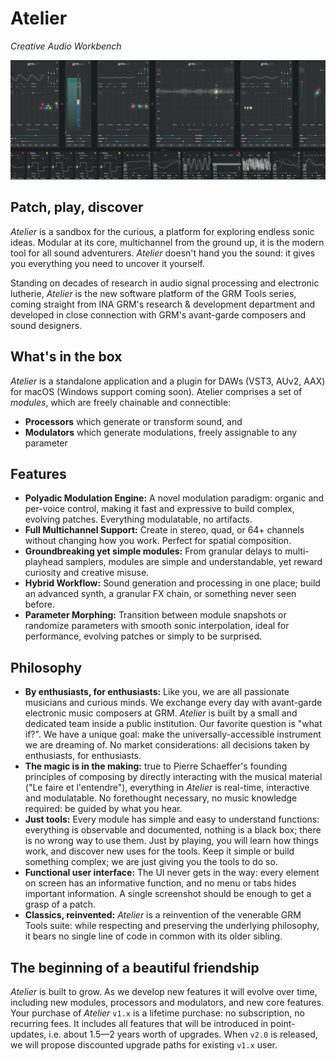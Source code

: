# Atelier

_Creative Audio Workbench_

![Screenshot of a large patch](assets/images/atelier/atelier.png)

## Patch, play, discover

_Atelier_ is a sandbox for the curious, a platform for exploring endless sonic ideas. Modular at its core, multichannel from the ground up, it is the modern tool for all sound adventurers. _Atelier_ doesn't hand you the sound: it gives you everything you need to uncover it yourself.

Standing on decades of research in audio signal processing and electronic lutherie, _Atelier_ is the new software platform of the GRM Tools series, coming straight from INA GRM's research & development department and developed in close connection with GRM's avant-garde composers and sound designers.

## What's in the box

_Atelier_ is a standalone application and a plugin for DAWs (VST3, AUv2, AAX) for macOS (Windows support coming soon). Atelier comprises a set of _modules_, which are freely chainable and connectible:

* **Processors** which generate or transform sound, and
* **Modulators** which generate modulations, freely assignable to any parameter

## Features

* **Polyadic Modulation Engine:** A novel modulation paradigm: organic and per-voice control, making it fast and expressive to build complex, evolving patches. Everything modulatable, no artifacts.
* **Full Multichannel Support:** Create in stereo, quad, or 64+ channels without changing how you work. Perfect for spatial composition.
* **Groundbreaking yet simple modules:** From granular delays to multi-playhead samplers, modules are simple and understandable, yet reward curiosity and creative misuse.
* **Hybrid Workflow:** Sound generation and processing in one place; build an advanced synth, a granular FX chain, or something never seen before.
* **Parameter Morphing:** Transition between module snapshots or randomize parameters with smooth sonic interpolation, ideal for performance, evolving patches or simply to be surprised.

## Philosophy

* **By enthusiasts, for enthusiasts:** Like you, we are all passionate musicians and curious minds. We exchange every day with avant-garde electronic music composers at GRM. _Atelier_ is built by a small and dedicated team inside a public institution. Our favorite question is "what if?". We have a unique goal: make the universally-accessible instrument we are dreaming of. No market considerations: all decisions taken by enthusiasts, for enthusiasts.
* **The magic is in the making:** true to Pierre Schaeffer's founding principles of composing by directly interacting with the musical material ("Le faire et l'entendre"), everything in _Atelier_ is real-time, interactive and modulatable. No forethought necessary, no music knowledge required: be guided by what you hear.
* **Just tools:** Every module has simple and easy to understand functions: everything is observable and documented, nothing is a black box; there is no wrong way to use them. Just by playing, you will learn how things work, and discover new uses for the tools. Keep it simple or build something complex; we are just giving you the tools to do so.
* **Functional user interface:** The UI never gets in the way: every element on screen has an informative function, and no menu or tabs hides important information. A single screenshot should be enough to get a grasp of a patch.
* **Classics, reinvented:** _Atelier_ is a reinvention of the venerable GRM Tools suite: while respecting and preserving the underlying philosophy, it bears no single line of code in common with its older sibling.

## The beginning of a beautiful friendship

_Atelier_ is built to grow. As we develop new features it will evolve over time, including new modules, processors and modulators, and new core features. Your purchase of _Atelier_ `v1.x` is a lifetime purchase: no subscription, no recurring fees. It includes all features that will be introduced in point-updates, i.e. about 1.5—2 years worth of upgrades. When `v2.0` is released, we will propose discounted upgrade paths for existing `v1.x` user.
